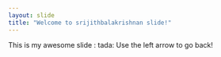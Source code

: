 ```yaml
---
layout: slide
title: "Welcome to srijithbalakrishnan slide!"
---
```

This is my awesome slide : tada:
Use the left arrow to go back!
